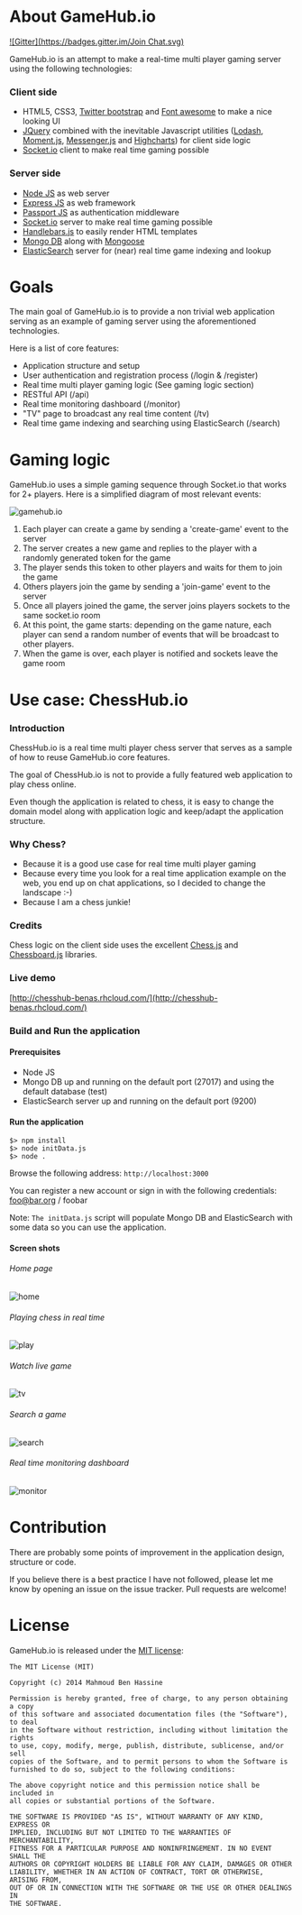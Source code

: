 # About GameHub.io
[![Gitter](https://badges.gitter.im/Join Chat.svg)](https://gitter.im/benas/gamehub.io?utm_source=badge&utm_medium=badge&utm_campaign=pr-badge&utm_content=badge)

GameHub.io is an attempt to make a real-time multi player gaming server using the following technologies:

### Client side

* HTML5, CSS3, <a href="http://getbootstrap.com/" target="_blank">Twitter bootstrap</a> and <a href="http://fortawesome.github.io/Font-Awesome/" target="_blank">Font awesome</a> to make a nice looking UI
* <a href="http://jquery.com/" target="_blank">JQuery</a> combined with the inevitable Javascript utilities (<a href="https://lodash.com/" target="_blank">Lodash</a>, <a href="http://momentjs.com/" target="_blank">Moment.js</a>, <a href="http://github.hubspot.com/messenger/" target="_blank">Messenger.js</a> and <a href="http://www.highcharts.com/" target="_blank">Highcharts</a>) for client side logic
* <a href="http://socket.io/" target="_blank">Socket.io</a> client to make real time gaming possible

### Server side

* <a href="http://nodejs.org/" target="_blank">Node JS</a> as web server
* <a href="http://expressjs.com/" target="_blank">Express JS</a> as web framework
* <a href="http://passportjs.org/" target="_blank">Passport JS</a> as authentication middleware
* <a href="http://socket.io/" target="_blank">Socket.io</a> server to make real time gaming possible
* <a href="http://handlebarsjs.com/" target="_blank">Handlebars.js</a> to easily render HTML templates
* <a href="http://www.mongodb.org/" target="_blank">Mongo DB</a> along with <a href="http://mongoosejs.com/" target="_blank">Mongoose</a>
* <a href="http://www.elasticsearch.org/" target="_blank">ElasticSearch</a> server for (near) real time game indexing and lookup</a>

# Goals

The main goal of GameHub.io is to provide a non trivial web application serving as an example of gaming server using the aforementioned technologies.

Here is a list of core features:

* Application structure and setup
* User authentication and registration process (/login & /register)
* Real time multi player gaming logic (See gaming logic section)
* RESTful API (/api)
* Real time monitoring dashboard (/monitor)
* "TV" page to broadcast any real time content (/tv)
* Real time game indexing and searching using ElasticSearch (/search)

# Gaming logic

GameHub.io uses a simple gaming sequence through Socket.io that works for 2+ players. Here is a simplified diagram of most relevant events:

![gamehub.io](https://github.com/benas/gamehub.io/raw/master/site/chesshub-sequence-diagram.jpg)

1. Each player can create a game by sending a 'create-game' event to the server
2. The server creates a new game and replies to the player with a randomly generated token for the game
3. The player sends this token to other players and waits for them to join the game
4. Others players join the game by sending a 'join-game' event to the server
5. Once all players joined the game, the server joins players sockets to the same socket.io room
6. At this point, the game starts: depending on the game nature, each player can send a random number of events that will be broadcast to other players.
7. When the game is over, each player is notified and sockets leave the game room

# Use case: ChessHub.io

### Introduction

ChessHub.io is a real time multi player chess server that serves as a sample of how to reuse GameHub.io core features.

The goal of ChessHub.io is not to provide a fully featured web application to play chess online.

Even though the application is related to chess, it is easy to change the domain model along with application logic and keep/adapt the application structure.

### Why Chess?

* Because it is a good use case for real time multi player gaming
* Because every time you look for a real time application example on the web, you end up on chat applications, so I decided to change the landscape :-)
* Because I am a chess junkie!

### Credits

Chess logic on the client side uses the excellent <a href="https://github.com/jhlywa/chess.js" target="_blank">Chess.js</a> and <a href="http://chessboardjs.com/" target="_blank">Chessboard.js</a> libraries.

### Live demo

[http://chesshub-benas.rhcloud.com/](http://chesshub-benas.rhcloud.com/)

### Build and Run the application

#### Prerequisites

* Node JS
* Mongo DB up and running on the default port (27017) and using the default database (test)
* ElasticSearch server up and running on the default port (9200)

#### Run the application

```
$> npm install
$> node initData.js
$> node .
```

Browse the following address: `http://localhost:3000`

You can register a new account or sign in with the following credentials: foo@bar.org / foobar

Note: `The initData.js` script will populate Mongo DB and ElasticSearch with some data so you can use the application.

#### Screen shots

###### Home page

![home](https://github.com/benas/gamehub.io/raw/master/site/home.jpg)

###### Playing chess in real time

![play](https://github.com/benas/gamehub.io/raw/master/site/play.jpg)

###### Watch live game

![tv](https://github.com/benas/gamehub.io/raw/master/site/tv.jpg)

###### Search a game

![search](https://github.com/benas/gamehub.io/raw/master/site/search.jpg)

###### Real time monitoring dashboard

![monitor](https://github.com/benas/gamehub.io/raw/master/site/monitor.jpg)

# Contribution

There are probably some points of improvement in the application design, structure or code.

If you believe there is a best practice I have not followed, please let me know by opening an issue on the issue tracker. Pull requests are welcome!

# License

GameHub.io is released under the [MIT license](http://opensource.org/licenses/MIT):

```
The MIT License (MIT)

Copyright (c) 2014 Mahmoud Ben Hassine

Permission is hereby granted, free of charge, to any person obtaining a copy
of this software and associated documentation files (the "Software"), to deal
in the Software without restriction, including without limitation the rights
to use, copy, modify, merge, publish, distribute, sublicense, and/or sell
copies of the Software, and to permit persons to whom the Software is
furnished to do so, subject to the following conditions:

The above copyright notice and this permission notice shall be included in
all copies or substantial portions of the Software.

THE SOFTWARE IS PROVIDED "AS IS", WITHOUT WARRANTY OF ANY KIND, EXPRESS OR
IMPLIED, INCLUDING BUT NOT LIMITED TO THE WARRANTIES OF MERCHANTABILITY,
FITNESS FOR A PARTICULAR PURPOSE AND NONINFRINGEMENT. IN NO EVENT SHALL THE
AUTHORS OR COPYRIGHT HOLDERS BE LIABLE FOR ANY CLAIM, DAMAGES OR OTHER
LIABILITY, WHETHER IN AN ACTION OF CONTRACT, TORT OR OTHERWISE, ARISING FROM,
OUT OF OR IN CONNECTION WITH THE SOFTWARE OR THE USE OR OTHER DEALINGS IN
THE SOFTWARE.
```